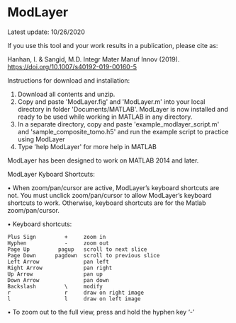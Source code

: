 # ModLayer

Latest update: 10/26/2020

If you use this tool and your work results in a publication, please cite as:

Hanhan, I. & Sangid, M.D. Integr Mater Manuf Innov (2019). https://doi.org/10.1007/s40192-019-00160-5

Instructions for download and installation:

1) Download all contents and unzip.
2) Copy and paste 'ModLayer.fig' and 'ModLayer.m' into your local directory in folder 'Documents/MATLAB'.
ModLayer is now installed and ready to be used while working in MATLAB in any directory.
3) In a separate directory, copy and paste 'example_modlayer_script.m' and 'sample_composite_tomo.h5' and run the example script to practice using ModLayer
4) Type 'help ModLayer' for more help in MATLAB

ModLayer has been designed to work on MATLAB 2014 and later.

ModLayer Kyboard Shortcuts:

•	When zoom/pan/cursor are active, ModLayer’s keyboard shortcuts are not. You must unclick zoom/pan/cursor to allow ModLayer’s keyboard shortcuts to work. Otherwise, keyboard shortcuts are for the Matlab zoom/pan/cursor.

•	Keyboard shortcuts:

   	Plus Sign         +     zoom in
   	Hyphen            -     zoom out
   	Page Up         pagup   scroll to next slice
   	Page Down      pagdown  scroll to previous slice
   	Left Arrow              pan left
   	Right Arrow             pan right
   	Up Arrow                pan up
   	Down Arrow              pan down
   	Backslash         \     modify
    r                 r     draw on right image
    l                 l     draw on left image
    
•	To zoom out to the full view, press and hold the hyphen key ‘-’

